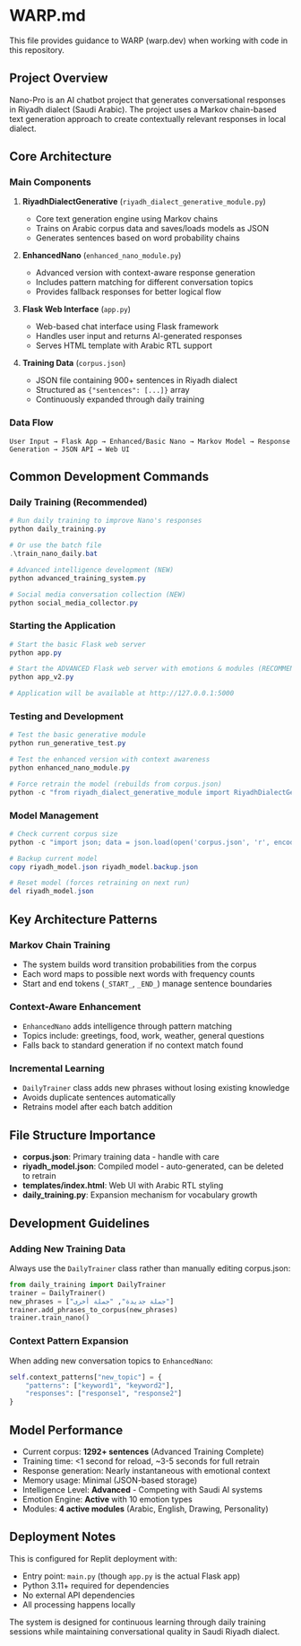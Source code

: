 # WARP.md

This file provides guidance to WARP (warp.dev) when working with code in this repository.

## Project Overview

Nano-Pro is an AI chatbot project that generates conversational responses in Riyadh dialect (Saudi Arabic). The project uses a Markov chain-based text generation approach to create contextually relevant responses in local dialect.

## Core Architecture

### Main Components

1. **RiyadhDialectGenerative** (`riyadh_dialect_generative_module.py`)
   - Core text generation engine using Markov chains
   - Trains on Arabic corpus data and saves/loads models as JSON
   - Generates sentences based on word probability chains

2. **EnhancedNano** (`enhanced_nano_module.py`) 
   - Advanced version with context-aware response generation
   - Includes pattern matching for different conversation topics
   - Provides fallback responses for better logical flow

3. **Flask Web Interface** (`app.py`)
   - Web-based chat interface using Flask framework
   - Handles user input and returns AI-generated responses
   - Serves HTML template with Arabic RTL support

4. **Training Data** (`corpus.json`)
   - JSON file containing 900+ sentences in Riyadh dialect
   - Structured as `{"sentences": [...]}` array
   - Continuously expanded through daily training

### Data Flow

```
User Input → Flask App → Enhanced/Basic Nano → Markov Model → Response Generation → JSON API → Web UI
```

## Common Development Commands

### Daily Training (Recommended)
```powershell
# Run daily training to improve Nano's responses
python daily_training.py

# Or use the batch file
.\train_nano_daily.bat

# Advanced intelligence development (NEW)
python advanced_training_system.py

# Social media conversation collection (NEW) 
python social_media_collector.py
```

### Starting the Application
```powershell
# Start the basic Flask web server
python app.py

# Start the ADVANCED Flask web server with emotions & modules (RECOMMENDED)
python app_v2.py

# Application will be available at http://127.0.0.1:5000
```

### Testing and Development
```powershell
# Test the basic generative module
python run_generative_test.py

# Test the enhanced version with context awareness
python enhanced_nano_module.py

# Force retrain the model (rebuilds from corpus.json)
python -c "from riyadh_dialect_generative_module import RiyadhDialectGenerative; nano = RiyadhDialectGenerative(); nano.train(force_retrain=True)"
```

### Model Management
```powershell
# Check current corpus size
python -c "import json; data = json.load(open('corpus.json', 'r', encoding='utf-8')); print(f'Total sentences: {len(data[\"sentences\"])}')"

# Backup current model
copy riyadh_model.json riyadh_model.backup.json

# Reset model (forces retraining on next run)
del riyadh_model.json
```

## Key Architecture Patterns

### Markov Chain Training
- The system builds word transition probabilities from the corpus
- Each word maps to possible next words with frequency counts
- Start and end tokens (`_START_`, `_END_`) manage sentence boundaries

### Context-Aware Enhancement
- `EnhancedNano` adds intelligence through pattern matching
- Topics include: greetings, food, work, weather, general questions
- Falls back to standard generation if no context match found

### Incremental Learning
- `DailyTrainer` class adds new phrases without losing existing knowledge
- Avoids duplicate sentences automatically
- Retrains model after each batch addition

## File Structure Importance

- **corpus.json**: Primary training data - handle with care
- **riyadh_model.json**: Compiled model - auto-generated, can be deleted to retrain
- **templates/index.html**: Web UI with Arabic RTL styling
- **daily_training.py**: Expansion mechanism for vocabulary growth

## Development Guidelines

### Adding New Training Data
Always use the `DailyTrainer` class rather than manually editing corpus.json:

```python
from daily_training import DailyTrainer
trainer = DailyTrainer()
new_phrases = ["جملة جديدة", "جملة أخرى"]
trainer.add_phrases_to_corpus(new_phrases)
trainer.train_nano()
```

### Context Pattern Expansion
When adding new conversation topics to `EnhancedNano`:

```python
self.context_patterns["new_topic"] = {
    "patterns": ["keyword1", "keyword2"],
    "responses": ["response1", "response2"]
}
```

## Model Performance
- Current corpus: **1292+ sentences** (Advanced Training Complete)
- Training time: <1 second for reload, ~3-5 seconds for full retrain
- Response generation: Nearly instantaneous with emotional context
- Memory usage: Minimal (JSON-based storage)
- Intelligence Level: **Advanced** - Competing with Saudi AI systems
- Emotion Engine: **Active** with 10 emotion types
- Modules: **4 active modules** (Arabic, English, Drawing, Personality)

## Deployment Notes

This is configured for Replit deployment with:
- Entry point: `main.py` (though `app.py` is the actual Flask app)
- Python 3.11+ required for dependencies
- No external API dependencies
- All processing happens locally

The system is designed for continuous learning through daily training sessions while maintaining conversational quality in Saudi Riyadh dialect.